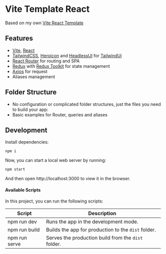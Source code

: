# Vite Template React

Based on my own [Vite React Template](https://github.com/khoeos/Vite-React-Template)

## Features

- [Vite](https://vitejs.dev), [React](https://reactjs.org)
- [TailwindCSS](https://tailwindcss.com/), [Heroicon](https://heroicons.com/) and [HeadlessUI](https://headlessui.dev/) for [TailwindUi](https://tailwindui.com/)
- [React Router](https://reactrouter.com/) for routing and SPA
- [Redux](hhttps://redux.js.org/) with [Redux Toolkit](https://redux-toolkit.js.org/) for state management
- [Axios](https://github.com/axios/axios) for request
- Aliases management

## Folder Structure

- No configuration or complicated folder structures, just the files you need to build your app:
- Basic examples for Router, queries and aliases

## Development

Install dependencies:

```
npm i
```

Now, you can start a local web server by running:

```
npm start
```

And then open http://localhost:3000 to view it in the browser.

#### Available Scripts

In this project, you can run the following scripts:

| Script        | Description                                         |
| ------------- | --------------------------------------------------- |
| npm run dev   | Runs the app in the development mode.               |
| npm run build | Builds the app for production to the `dist` folder. |
| npm run serve | Serves the production build from the `dist` folder. |
